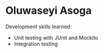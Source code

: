# Oluwaseyi Asoga

Development skills learned:

- Unit testing with JUnit and Mockito
- Integration testing